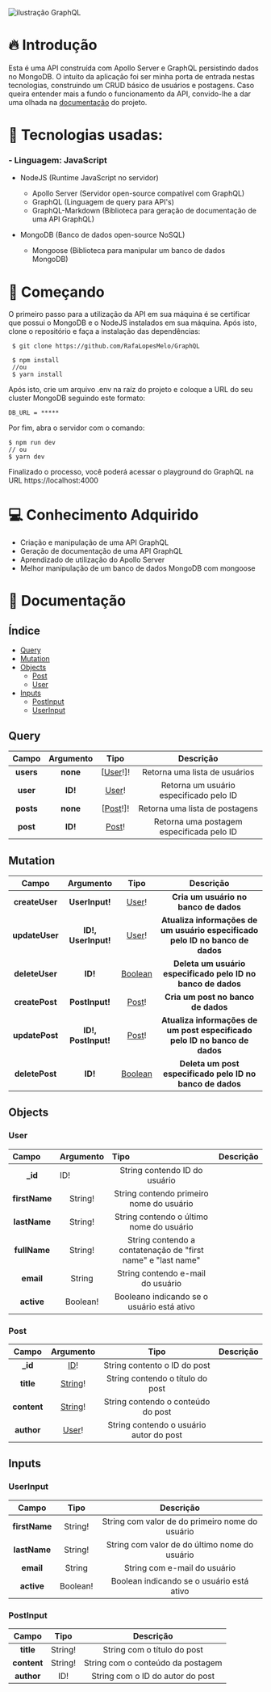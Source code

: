 ![ilustração GraphQL](https://miro.medium.com/proxy/1*rxD2eVeer-CENwpg_OvqEA.png)

# 🔥 Introdução

  Esta é uma API construída com Apollo Server e GraphQL persistindo dados no MongoDB. O intuito da aplicação foi ser minha porta de entrada nestas tecnologias, construindo um CRUD básico de usuários e postagens. Caso queira entender mais a fundo o funcionamento da API, convido-lhe a dar uma olhada na [documentação](#documentação) do projeto.

# 🎸 Tecnologias usadas:

### - Linguagem: JavaScript

- NodeJS (Runtime JavaScript no servidor)
  - Apollo Server (Servidor open-source compatível com GraphQL)
  - GraphQL (Linguagem de query para API's)
  - GraphQL-Markdown (Biblioteca para geração de documentação de uma API GraphQL)

- MongoDB (Banco de dados open-source NoSQL)
  - Mongoose (Biblioteca para manipular um banco de dados MongoDB)
  
# 💾 Começando

  O primeiro passo para a utilização da API em sua máquina é se certificar que possui o MongoDB e o NodeJS instalados em sua máquina. Após isto, clone o repositório e faça a instalação das dependências:
  
```
 $ git clone https://github.com/RafaLopesMelo/GraphQL
 
 $ npm install
 //ou
 $ yarn install
```

Após isto, crie um arquivo .env na raíz do projeto e coloque a URL do seu cluster MongoDB seguindo este formato:

```
DB_URL = *****
```

Por fim, abra o servidor com o comando:

```
$ npm run dev
// ou
$ yarn dev
```

Finalizado o processo, você poderá acessar o playground do GraphQL na URL https://localhost:4000
  
# 💻 Conhecimento Adquirido

- Criação e manipulação de uma API GraphQL
- Geração de documentação de uma API GraphQL
- Aprendizado de utilização do Apollo Server
- Melhor manipulação de um banco de dados MongoDB com mongoose

# 📄 Documentação

## Índice

  * [Query](#query)
  * [Mutation](#mutation)
  * [Objects](#objects)
    * [Post](#post)
    * [User](#user)
  * [Inputs](#inputs)
    * [PostInput](#postinput)
    * [UserInput](#userinput)

## Query
<table>
  <thead>
    <tr>
      <th align="center">Campo</th>
      <th align="center">Argumento</th>
      <th align="center">Tipo</th>
      <th align="center">Descrição</th>
    </tr>
  </thead>
  <tbody>
    <tr>
      <td align="center"><strong>users</strong></td>
      <td align="center"><strong>none</strong></td>
      <td align="center">[<a href="#user">User</a>!]!</td>
      <td align="center">Retorna uma lista de usuários</td>
    </tr>
    <tr>
      <td align="center"><strong>user</strong></td>
      <td align="center"><strong>ID!</strong></td>
      <td align="center"><a href="#user">User</a>!</td>
      <td align="center">Retorna um usuário especificado pelo ID</td>
    </tr>
    <tr>
    <td align="center"><strong>posts</strong></td>
    <td align="center"><strong>none</strong></td>
    <td align="center">[<a href="#post">Post</a>!]!</td>
    <td align="center">Retorna uma lista de postagens</td>
    </tr>
    <tr>
      <td align="center"><strong>post</strong></td>
      <td align="center"><strong>ID!</strong></td>
      <td align="center"><a href="#post">Post</a>!</td>
      <td align="center">Retorna uma postagem especificada pelo ID</td>
    </tr>
  </tbody>
</table>

## Mutation
  <table>
  <thead>
    <tr>
      <th align="center">Campo</th>
      <th align="center">Argumento</th>
      <th align="center">Tipo</th>
      <th align="center">Descrição</th>
    </tr>
  </thead>
  <tbody>
    <tr>
      <td align="center"><strong>createUser</strong></td>
      <td align="center"><strong>UserInput!</strong></td>
      <td align="center"><a href="#user">User</a>!</td>
      <td align="center"><strong>Cria um usuário no banco de dados</strong></td>
    </tr>
    <tr>
      <td align="center"><strong>updateUser</strong></td>
      <td align="center"><strong>ID!, UserInput!</strong></td>
      <td align="center"><a href="#user">User</a>!</td>
      <td align="center"><strong>Atualiza informações de um usuário especificado pelo ID no banco de dados</strong></td>
    </tr>
    <tr>
      <td align="center"><strong>deleteUser</strong></td>
      <td align="center"><strong>ID!</strong></td>
      <td align="center"><a href="#boolean">Boolean</a></td>
      <td align="center"><strong>Deleta um usuário especificado pelo ID no banco de dados</strong></td>
    </tr>
        <tr>
      <td align="center"><strong>createPost</strong></td>
      <td align="center"><strong>PostInput!</strong></td>
      <td align="center"><a href="#post">Post</a>!</td>
      <td align="center"><strong>Cria um post no banco de dados</strong></td>
    </tr>
    <tr>
      <td align="center"><strong>updatePost</strong></td>
      <td align="center"><strong>ID!, PostInput!</strong></td>
      <td align="center"><a href="#post">Post</a>!</td>
      <td align="center"><strong>Atualiza informações de um post especificado pelo ID no banco de dados</strong></td>
    </tr>
    <tr>
      <td align="center"><strong>deletePost</strong></td>
      <td align="center"><strong>ID!</strong></td>
      <td align="center"><a href="#boolean">Boolean</a></td>
      <td align="center"><strong>Deleta um post especificado pelo ID no banco de dados</strong></td>
    </tr>
    </tr>
  </tbody>
</table>

## Objects

### User

<table>
  <thead>
    <tr>
      <th align="left">Campo</th>
      <th align="right">Argumento</th>
      <th align="left">Tipo</th>
      <th align="left">Descrição</th>
    </tr>
    </thead>
    <tbody>
      <tr>
        <td align="center"><strong>_id</strong></td>
        <td>ID!</td>
        <td align="center">String contendo ID do usuário</td>
      </tr>
      <tr>
        <td align="center"><strong>firstName</strong></td>
        <td align="center">String!</td>
        <td align="center">String contendo primeiro nome do usuário</td>
      </tr>
      <tr>
        <td align="center"><strong>lastName</strong></td>
        <td align="center">String!</td>
        <td align="center">String contendo o último nome do usuário</td>
      </tr>
      <tr>
        <td align="center"><strong>fullName</strong></td>
        <td align="center">String!</td>
        <td align="center">String contendo a contatenação de "first name" e "last name"</td>
      </tr>
      <tr>
        <td align="center"><strong>email</strong></td>
        <td align="center">String</td>
        <td align="center">String contendo e-mail do usuário</td>
      </tr>
      <tr>
        <td align="center"><strong>active</strong></td>
        <td align="center">Boolean!</td>
        <td align="center">Booleano indicando se o usuário está ativo</td>
      </tr>
  </tbody>
</table>

### Post

<table>
  <thead>
    <tr>
      <th align="center">Campo</th>
      <th align="center">Argumento</th>
      <th align="center">Tipo</th>
      <th align="center">Descrição</th>
    </tr>
   </thead>
   <tbody>
    <tr>
      <td align="center"><strong>_id</strong></td>
      <td align="center"><a href="#id">ID</a>!</td>
      <td align="center">String contento o ID do post</td>
    </tr>
    <tr>
      <td align="center"><strong>title</strong></td>
      <td align="center"><a href="#string">String</a>!</td>
      <td align="center">String contendo o título do post</td>
    </tr>
    <tr>
      <td align="center"><strong>content</strong></td>
      <td align="center"><a href="#string">String</a>!</td>
      <td align="center">String contendo o conteúdo do post</td>
    </tr>
    <tr>
      <td align="center"><strong>author</strong></td>
      <td align="center"><a href="#user">User</a>!</td>
      <td align="center">String contendo o usuário autor do post</td>
    </tr>
  </tbody>
</table>

## Inputs

### UserInput

<table>
  <thead>
    <tr>
      <th align="center">Campo</th>
      <th align="center">Tipo</th>
      <th align="center">Descrição</th>
    </tr>
  </thead>
  <tbody>
    <tr>
      <td align="center"><strong>firstName</strong></td>
      <td align="center">String!</td>
      <td align="center">String com valor de do primeiro nome do usuário</td>
    </tr>
    <tr>
      <td align="center"><strong>lastName</strong></td>
      <td align="center">String!</td>
      <td align="center">String com valor de do último nome do usuário</td>
    </tr>
    <tr>
      <td align="center"><strong>email</strong></td>
      <td align="center">String</td>
      <td align="center">String com e-mail do usuário</td>
    </tr>
    <tr>
      <td align="center"><strong>active</strong></td>
      <td align="center">Boolean!</td>
      <td align="center">Boolean indicando se o usuário está ativo</td>
    </tr>
  </tbody>
</table>

### PostInput

<table>
  <thead>
    <tr>
    <th align="center">Campo</th>
    <th align="center">Tipo</th>
    <th align="center">Descrição</th>
    </tr>
  </thead>
  <tbody>
    <tr>
      <td align="center"><strong>title</strong></td>
      <td align="center">String!</td>
      <td align="center">String com o título do post</td>
    </tr>
    <tr>
      <td align="center"><strong>content</strong></td>
      <td align="center">String!</td>
      <td align="center">String com o conteúdo da postagem</td>
    </tr>
    <tr>
      <td align="center"><strong>author</strong></td>
      <td align="center">ID!</td>
      <td align="center">String com o ID do autor do post</td>
    </tr>
  </tbody>
</table>
